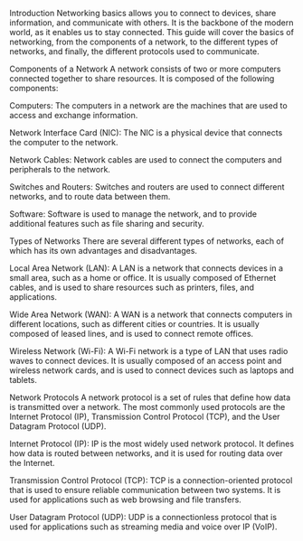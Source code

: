 Introduction
Networking basics allows you to connect to devices, share information, and communicate with others. It is the backbone of the modern world, as it enables us to stay connected. This guide will cover the basics of networking, from the components of a network, to the different types of networks, and finally, the different protocols used to communicate.

Components of a Network
A network consists of two or more computers connected together to share resources. It is composed of the following components:

Computers: The computers in a network are the machines that are used to access and exchange information.

Network Interface Card (NIC): The NIC is a physical device that connects the computer to the network.

Network Cables: Network cables are used to connect the computers and peripherals to the network.

Switches and Routers: Switches and routers are used to connect different networks, and to route data between them.

Software: Software is used to manage the network, and to provide additional features such as file sharing and security.

Types of Networks
There are several different types of networks, each of which has its own advantages and disadvantages.

Local Area Network (LAN): A LAN is a network that connects devices in a small area, such as a home or office. It is usually composed of Ethernet cables, and is used to share resources such as printers, files, and applications.

Wide Area Network (WAN): A WAN is a network that connects computers in different locations, such as different cities or countries. It is usually composed of leased lines, and is used to connect remote offices.

Wireless Network (Wi-Fi): A Wi-Fi network is a type of LAN that uses radio waves to connect devices. It is usually composed of an access point and wireless network cards, and is used to connect devices such as laptops and tablets.

Network Protocols
A network protocol is a set of rules that define how data is transmitted over a network. The most commonly used protocols are the Internet Protocol (IP), Transmission Control Protocol (TCP), and the User Datagram Protocol (UDP).

Internet Protocol (IP): IP is the most widely used network protocol. It defines how data is routed between networks, and it is used for routing data over the Internet.

Transmission Control Protocol (TCP): TCP is a connection-oriented protocol that is used to ensure reliable communication between two systems. It is used for applications such as web browsing and file transfers.

User Datagram Protocol (UDP): UDP is a connectionless protocol that is used for applications such as streaming media and voice over IP (VoIP).
